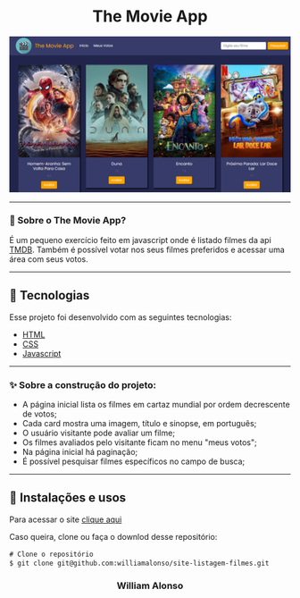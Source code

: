 <h1 align="center">
    The Movie App
    </h1>

<div align="center">
  <img src="https://github.com/williamalonso/site-listagem-filmes/blob/master/img/paginainicial.png" alt"Home Page" title="The Movie App" width="600" />
  

---

</div>



### 🤔 Sobre o The Movie App?

É um pequeno exercício feito em javascript onde é listado filmes da api [TMDB](https://www.themoviedb.org/?language=pt-BR).
Também é possível votar nos seus filmes preferidos e acessar uma área com seus votos.

---

## 🚀 Tecnologias

Esse projeto foi desenvolvido com as seguintes tecnologias:

- [HTML](https://developer.mozilla.org/pt-BR/docs/Web/HTML)
- [CSS](https://developer.mozilla.org/pt-BR/docs/Web/CSS)
- [Javascript](https://developer.mozilla.org/pt-BR/docs/Web/JavaScript)

---

### ✨ Sobre a construção do projeto:

- A página inicial lista os filmes em cartaz mundial por ordem decrescente de votos;
- Cada card mostra uma imagem, título e sinopse, em português;
- O usuário visitante pode avaliar um filme;
- Os filmes avaliados pelo visitante ficam no menu "meus votos";
- Na página inicial há paginação;
- É possível pesquisar filmes específicos no campo de busca;

---

## 🙅 Instalações e usos

Para acessar o site [clique aqui](https://site-listagem-filmes.vercel.app/)

Caso queira, clone ou faça o downlod desse repositório:

```
# Clone o repositório
$ git clone git@github.com:williamalonso/site-listagem-filmes.git
```

<h3 align="center">William Alonso</h3>
